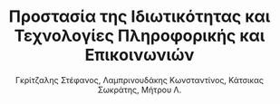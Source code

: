 ---
abstract: ''
author: Γκρίτζαλης Στέφανος, Λαμπρινουδάκης Κωνσταντίνος, Κάτσικας Σωκράτης, Μήτρου
  Λ.
cover: https://static.eudoxus.gr/books/preview/62/cover-9762.jpg
edition: 1η έκδ.
eudoxusid: '9762'
isbn: 978-960-7182-70-8
layout: bibtex
num_pages: '744'
publisher: Παπασωτηρίου
ref: isbn_978_960_7182_70_8
title: Προστασία της Ιδιωτικότητας και Τεχνολογίες Πληροφορικής και Επικοινωνιών
year: '2010'
---